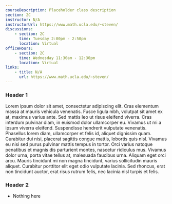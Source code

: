 ```yaml
---
courseDescription: Placeholder class description
section: 2C
instructor: N/A
instructorUrl: https://www.math.ucla.edu/~steven/
discussions:
    - section: 2C
      time: Tuesday 2:00pm - 2:50pm
      location: Virtual
officeHours:
    - section: 2C
      time: Wednesday 11:30am - 12:30pm
      location: Virtual
links:
    - title: N/A
      url: https://www.math.ucla.edu/~steven/
---
```


### Header 1

Lorem ipsum dolor sit amet, consectetur adipiscing elit. Cras elementum massa at mauris vehicula venenatis. Fusce ligula nibh, volutpat sit amet ex at, maximus varius ante. Sed mattis leo ut risus eleifend viverra. Cras interdum pulvinar diam, in euismod dolor ullamcorper eu. Vivamus ut mi a ipsum viverra eleifend. Suspendisse hendrerit vulputate venenatis. Phasellus lorem diam, ullamcorper et felis id, aliquet dignissim quam. Curabitur dui nisi, placerat sagittis congue mattis, lobortis quis nisl. Vivamus eu nisi sed purus pulvinar mattis tempus in tortor. Orci varius natoque penatibus et magnis dis parturient montes, nascetur ridiculus mus. Vivamus dolor urna, porta vitae tellus at, malesuada faucibus urna. Aliquam eget orci arcu. Mauris tincidunt mi non magna tincidunt, varius sollicitudin mauris aliquet. Curabitur porttitor elit eget odio vulputate lacinia. Sed rhoncus, erat non tincidunt auctor, erat risus rutrum felis, nec lacinia nisl turpis et felis.

### Header 2

-   Nothing here
